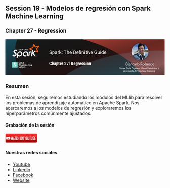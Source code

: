 ## Session 19 - Modelos de regresión con Spark Machine Learning
### Chapter 27 - Regression

![Banner Session 19](../../assets/banner_session_19.png)

### Resumen
En esta sesión, seguiremos estudiando los módulos del MLlib para resolver los problemas de aprendizaje automático en Apache Spark. Nos acercaremos a los modelos de regresión y exploraremos los hiperparámetros comúnmente ajustados.

#### Grabación de la sesión
[![Watch Session 19](../../assets/youtube.png)](https://www.youtube.com/watch?v=mHfXzC0OG4U)


#### Nuestras redes sociales
* [Youtube](https://www.youtube.com/channel/UCqFCoUEvxR23ymmih0GD7mQ?sub_confirmation=1 'Subscríbate al canal')
* [Linkedin](https://www.linkedin.com/company/data-engineering-latam/ 'Síganos en Linkedin')
* [Facebook](https://www.facebook.com/dataengineeringlatam/ 'Síganos en Facebook')
* [Website](https://beacons.ai/dataengineeringlatam 'Nuestro website')
